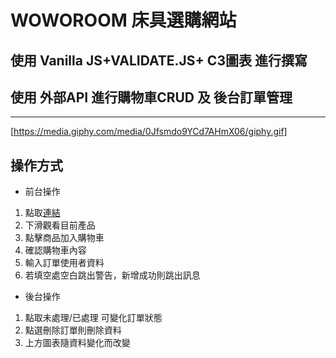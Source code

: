 # WOWOROOM 床具選購網站

## 使用 Vanilla JS+VALIDATE.JS+ C3圖表 進行撰寫
## 使用 外部API 進行購物車CRUD 及 後台訂單管理

---
[https://media.giphy.com/media/0Jfsmdo9YCd7AHmX06/giphy.gif]


## 操作方式
* 前台操作
1. 點取[連結](https://kuominli.github.io/WOWOROOM/)
2. 下滑觀看目前產品
3. 點擊商品加入購物車
4. 確認購物車內容
5. 輸入訂單使用者資料
6. 若填空處空白跳出警告，新增成功則跳出訊息

* 後台操作
1. 點取未處理/已處理 可變化訂單狀態
2. 點選刪除訂單則刪除資料
3. 上方圖表隨資料變化而改變

